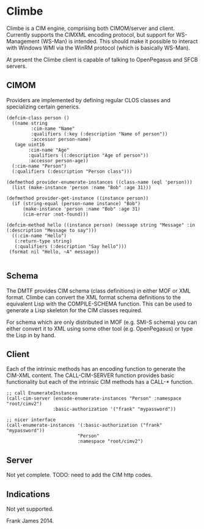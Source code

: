 Climbe
======

Climbe is a CIM engine, comprising both CIMOM/server and client. Currently supports the CIMXML encoding protocol, 
but support for WS-Management (WS-Man) is intended. 
This should make it possible to interact with Windows WMI via the WinRM protocol (which is basically WS-Man). 

At present the Climbe client is capable of talking to OpenPegasus and SFCB servers. 

CIMOM
-------

Providers are implemented by defining regular CLOS classes and specializing certain generics.

```
(defcim-class person ()
  ((name string
         :cim-name "Name"
		 :qualifiers (:key (:description "Name of person"))
		 :accessor person-name)
   (age uint16
        :cim-name "Age"
		:qualifiers ((:description "Age of person"))
		:accessor person-age))
  (:cim-name "Person")
  (:qualifiers (:description "Person class")))

(defmethod provider-enumerate-instances ((class-name (eql 'person)))
  (list (make-instance 'person :name "Bob" :age 31)))

(defmethod provider-get-instance ((instance person))
  (if (string-equal (person-name instance) "Bob")
      (make-instance 'person :name "Bob" :age 31)
	  (cim-error :not-found)))

(defcim-method hello ((instance person) (message string "Message" :in (:description "Message to say")))
  ((:cim-name "Hello")
   (:return-type string)
   (:qualifiers (:description "Say hello")))
 (format nil "Hello, ~A" message))
 
```

Schema
-------

The DMTF provides CIM schema (class definitions) in either MOF or XML format. Climbe can convert the XML format
schema definitions to the equivalent Lisp with the COMPILE-SCHEMA function. This can be used to generate
a Lisp skeleton for the CIM classes required.

For schema which are only distributed in MOF (e.g. SMI-S schema) you can either convert it to XML using some 
other tool (e.g. OpenPegasus) or type the Lisp in by hand. 

Client
-------

Each of the intrinsic methods has an encoding function to generate the
CIM-XML content. The CALL-CIM-SERVER function provides basic functionality but each
of the intrinsic CIM methods has a CALL-* function.

```
;; call EnumerateInstances
(call-cim-server (encode-enumerate-instances "Person" :namespace "root/cimv2")
                 :basic-authorization '("frank" "mypassword"))

;; nicer interface
(call-enumerate-instances '(:basic-authorization ("frank" "mypassword")) 
                          "Person"
                          :namespace "root/cimv2")

```

Server
------

Not yet complete. 
TODO: need to add the CIM http codes.

Indications
-----------

Not yet supported.


Frank James 2014.